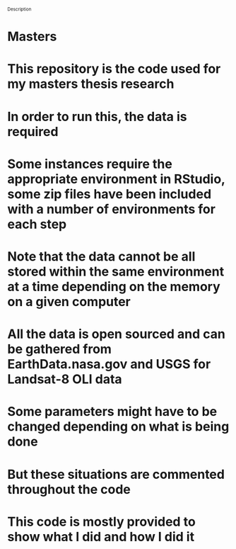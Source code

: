 <font size="-14">Description</font>
# Masters

# This repository is the code used for my masters thesis research

# In order to run this, the data is required
# Some instances require the appropriate environment in RStudio, some zip files have been included with a number of environments for each step
# Note that the data cannot be all stored within the same environment at a time depending on the memory on a given computer

# All the data is open sourced and can be gathered from EarthData.nasa.gov and USGS for Landsat-8 OLI data
# Some parameters might have to be changed depending on what is being done
# But these situations are commented throughout the code


# This code is mostly provided to show what I did and how I did it

